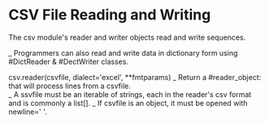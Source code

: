 # CSV File Reading and Writing

The csv module's reader and writer objects read and write sequences. 

_ Programmers can also read and write data in dictionary form using
#DictReader & #DectWriter classes.

csv.reader(csvfile, dialect='excel', **fmtparams)
_ Return a #reader_object: that will process lines from a csvfile.  
  _ A ssvfile must be an iterable of strings, each in the reader's
  csv format and is commonly a list[]. 
  _ If csvfile is an object, it must be opened with newline=' '.

